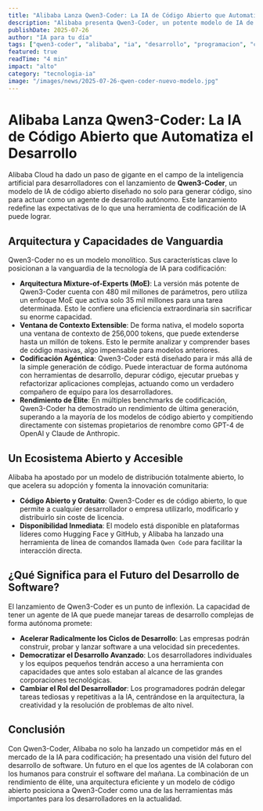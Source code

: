 ```yaml
---
title: "Alibaba Lanza Qwen3-Coder: La IA de Código Abierto que Automatiza el Desarrollo"
description: "Alibaba presenta Qwen3-Coder, un potente modelo de IA de código abierto con arquitectura MoE y una ventana de contexto de hasta 1 millón de tokens, diseñado para la codificación agéntica y la automatización de tareas de desarrollo."
publishDate: 2025-07-26
author: "IA para tu día"
tags: ["qwen3-coder", "alibaba", "ia", "desarrollo", "programacion", "codigo-abierto", "moe"]
featured: true
readTime: "4 min"
impact: "alto"
category: "tecnologia-ia"
image: "/images/news/2025-07-26-qwen-coder-nuevo-modelo.jpg"
---
```


# Alibaba Lanza Qwen3-Coder: La IA de Código Abierto que Automatiza el Desarrollo

Alibaba Cloud ha dado un paso de gigante en el campo de la inteligencia artificial para desarrolladores con el lanzamiento de **Qwen3-Coder**, un modelo de IA de código abierto diseñado no solo para generar código, sino para actuar como un agente de desarrollo autónomo. Este lanzamiento redefine las expectativas de lo que una herramienta de codificación de IA puede lograr.

## Arquitectura y Capacidades de Vanguardia

Qwen3-Coder no es un modelo monolítico. Sus características clave lo posicionan a la vanguardia de la tecnología de IA para codificación:

- **Arquitectura Mixture-of-Experts (MoE)**: La versión más potente de Qwen3-Coder cuenta con 480 mil millones de parámetros, pero utiliza un enfoque MoE que activa solo 35 mil millones para una tarea determinada. Esto le confiere una eficiencia extraordinaria sin sacrificar su enorme capacidad.
- **Ventana de Contexto Extensible**: De forma nativa, el modelo soporta una ventana de contexto de 256,000 tokens, que puede extenderse hasta un millón de tokens. Esto le permite analizar y comprender bases de código masivas, algo impensable para modelos anteriores.
- **Codificación Agéntica**: Qwen3-Coder está diseñado para ir más allá de la simple generación de código. Puede interactuar de forma autónoma con herramientas de desarrollo, depurar código, ejecutar pruebas y refactorizar aplicaciones complejas, actuando como un verdadero compañero de equipo para los desarrolladores.
- **Rendimiento de Élite**: En múltiples benchmarks de codificación, Qwen3-Coder ha demostrado un rendimiento de última generación, superando a la mayoría de los modelos de código abierto y compitiendo directamente con sistemas propietarios de renombre como GPT-4 de OpenAI y Claude de Anthropic.

## Un Ecosistema Abierto y Accesible

Alibaba ha apostado por un modelo de distribución totalmente abierto, lo que acelera su adopción y fomenta la innovación comunitaria:

- **Código Abierto y Gratuito**: Qwen3-Coder es de código abierto, lo que permite a cualquier desarrollador o empresa utilizarlo, modificarlo y distribuirlo sin coste de licencia.
- **Disponibilidad Inmediata**: El modelo está disponible en plataformas líderes como Hugging Face y GitHub, y Alibaba ha lanzado una herramienta de línea de comandos llamada `Qwen Code` para facilitar la interacción directa.

## ¿Qué Significa para el Futuro del Desarrollo de Software?

El lanzamiento de Qwen3-Coder es un punto de inflexión. La capacidad de tener un agente de IA que puede manejar tareas de desarrollo complejas de forma autónoma promete:

- **Acelerar Radicalmente los Ciclos de Desarrollo**: Las empresas podrán construir, probar y lanzar software a una velocidad sin precedentes.
- **Democratizar el Desarrollo Avanzado**: Los desarrolladores individuales y los equipos pequeños tendrán acceso a una herramienta con capacidades que antes solo estaban al alcance de las grandes corporaciones tecnológicas.
- **Cambiar el Rol del Desarrollador**: Los programadores podrán delegar tareas tediosas y repetitivas a la IA, centrándose en la arquitectura, la creatividad y la resolución de problemas de alto nivel.

## Conclusión

Con Qwen3-Coder, Alibaba no solo ha lanzado un competidor más en el mercado de la IA para codificación; ha presentado una visión del futuro del desarrollo de software. Un futuro en el que los agentes de IA colaboran con los humanos para construir el software del mañana. La combinación de un rendimiento de élite, una arquitectura eficiente y un modelo de código abierto posiciona a Qwen3-Coder como una de las herramientas más importantes para los desarrolladores en la actualidad.
